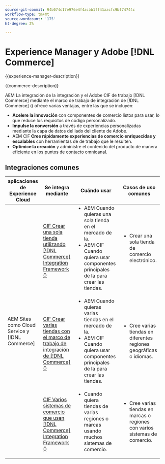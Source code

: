 ```yaml
---
source-git-commit: 94b074c17e976e4f4acbb1ff41aacfc9bf74744c
workflow-type: tm+mt
source-wordcount: '175'
ht-degree: 2%

---
```



# Experience Manager y Adobe [!DNL Commerce]

{{experience-manager-description}}

{{commerce-description}}

AEM La integración de la integración y el Adobe CIF de trabajo [!DNL Commerce] mediante el marco de trabajo de integración de [!DNL Commerce] () ofrece varias ventajas, entre las que se incluyen:

+ **Acelere la innovación** con componentes de comercio listos para usar, lo que reduce los requisitos de código personalizado.
+ **Impulse la conversión** a través de experiencias personalizadas mediante la capa de datos del lado del cliente de Adobe.
+ AEM CIF **Cree rápidamente experiencias de comercio enriquecidas y escalables** con herramientas de de trabajo que le resulten.
+ **Optimice la creación** y administre el contenido del producto de manera eficiente en los puntos de contacto omnicanal.

## Integraciones comunes

<table>
    <thead>
        <tr>
            <th>aplicaciones de Experience Cloud</th>
            <th>Se integra mediante</th>
            <th>Cuándo usar</th>
            <th>Casos de uso comunes</th>
        </tr>
    </thead>
    <tbody>
        <tr>
            <td rowspan="3">AEM Sites como Cloud Service y [!DNL Commerce]</td>
            <td><a href="https://experienceleague.adobe.com/docs/experience-manager-cloud-service/content/content-and-commerce/storefront/getting-started.html?lang=es" target="_blank" rel="noreferrer">CIF Crear una sola tienda utilizando [!DNL Commerce] Integration Framework ()</a></td>
            <td>
                <ul style="margin-top: 0;">
                    <li>AEM Cuando quieras una sola tienda en el mercado de la.</li>
                    <li>AEM CIF Cuando quiera usar componentes principales de la para crear las tiendas.</li>
                </ul>
            </td>
            <td>
                <ul style="margin-top: 0;">
                    <li>
                        Crear una sola tienda de comercio electrónico.
                    </li>
                </ul>
            </td>
        </tr>
        <tr>
            <td><a href="https://experienceleague.adobe.com/docs/experience-manager-cloud-service/content/content-and-commerce/storefront/administering/multi-store-setup.html?lang=es" target="_blank" rel="noreferrer">CIF Crear varias tiendas con el marco de trabajo de integración de [!DNL Commerce] ()</a></td>
            <td>
                <ul style="margin-top: 0;">
                    <li>AEM Cuando quieras varias tiendas en el mercado de la.</li>
                    <li>AEM CIF Cuando quiera usar componentes principales de la para crear las tiendas.</li>
                </ul>
            </td>
            <td>
                <ul style="margin-top: 0;">
                    <li>Cree varias tiendas en diferentes regiones geográficas o idiomas.</li>
                </ul>
            </td>
        </tr>
        <tr>
            <td><a href="https://experienceleague.adobe.com/docs/experience-manager-cloud-service/content/content-and-commerce/storefront/administering/multiple-commerce-systems-setup.html?lang=es" target="_blank" rel="noreferrer">CIF Varios sistemas de comercio que usan [!DNL Commerce] Integration Framework ()</a></td>
            <td>
                <ul style="margin-top: 0;"><li>Cuando quiera tiendas de varias regiones o marcas usando muchos sistemas de comercio.</li></ul>
            </td>
            <td>
                <ul style="margin-top: 0;"><li>Cree varias tiendas en marcas o regiones con varios sistemas de comercio.</li></ul>
            </td>
        </tr>
    </tbody>          
</table>
